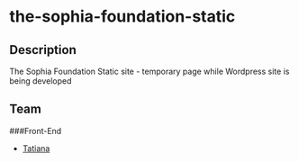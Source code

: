 # the-sophia-foundation-static

## Description

The Sophia Foundation Static site - temporary page while Wordpress site is being developed

## Team
###Front-End

* [Tatiana](https://github.com/myubi)
